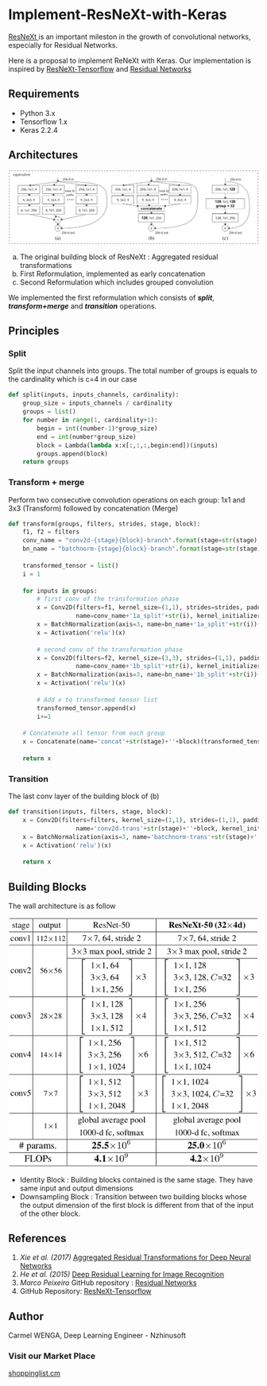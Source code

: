 # Implement-ResNeXt-with-Keras

<a href="https://arxiv.org/pdf/1611.05431.pdf"> ResNeXt </a> is an important mileston in the growth of convolutional networks, especially for Residual Networks.

Here is a proposal to implement ReNeXt with Keras. Our implementation is inspired by <a href="https://github.com/taki0112/ResNeXt-Tensorflow">ResNeXt-Tensorflow</a> and <a href="https://github.com/marcopeix/Deep_Learning_AI/blob/master/4.Convolutional%20Neural%20Networks/2.Deep%20Convolutional%20Models/Residual%20Networks.ipynb">Residual Networks</a></li>

## Requirements

<ul>
    <li> Python 3.x </li>
    <li> Tensorflow 1.x </li>
    <li> Keras 2.2.4 </li>
</ul>

## Architectures

<img src="images/building-block-reformulation.png"/>

<ol type="a">
    <li>The original building block of ResNeXt : Aggregated residual transformations</li>
    <li>First Reformulation, implemented as early concatenation</li>
    <li>Second Reformulation which includes grouped convolution</li>
</ol>

We implemented the first reformulation which consists of ***split***, ***transform+merge*** and ***transition*** operations.

## Principles

### Split

Split the input channels into groups. The total number of groups is equals to the cardinality which is c=4 in our case

```python
def split(inputs, inputs_channels, cardinality):
    group_size = inputs_channels / cardinality    
    groups = list()    
    for number in range(1, cardinality+1):
        begin = int((number-1)*group_size)
        end = int(number*group_size)
        block = Lambda(lambda x:x[:,:,:,begin:end])(inputs)
        groups.append(block)    
    return groups
```

### Transform + merge

Perform two consecutive convolution operations on each group: 1x1 and 3x3 (Transform) followed by concatenation (Merge)

```python
def transform(groups, filters, strides, stage, block):
    f1, f2 = filters    
    conv_name = "conv2d-{stage}{block}-branch".format(stage=str(stage), block=str(block))
    bn_name = "batchnorm-{stage}{block}-branch".format(stage=str(stage), block=str(block))
    
    transformed_tensor = list()
    i = 1
    
    for inputs in groups:
        # first conv of the transformation phase
        x = Conv2D(filters=f1, kernel_size=(1,1), strides=strides, padding="valid", 
                   name=conv_name+'1a_split'+str(i), kernel_initializer=glorot_uniform(seed=0))(inputs)
        x = BatchNormalization(axis=3, name=bn_name+'1a_split'+str(i))(x)
        x = Activation('relu')(x)

        # second conv of the transformation phase
        x = Conv2D(filters=f2, kernel_size=(3,3), strides=(1,1), padding="same", 
                   name=conv_name+'1b_split'+str(i), kernel_initializer=glorot_uniform(seed=0))(x)
        x = BatchNormalization(axis=3, name=bn_name+'1b_split'+str(i))(x)
        x = Activation('relu')(x)
        
        # Add x to transformed tensor list
        transformed_tensor.append(x)
        i+=1
        
    # Concatenate all tensor from each group
    x = Concatenate(name='concat'+str(stage)+''+block)(transformed_tensor)
    
    return x
```

### Transition

The last conv layer of the building block of (b)

```python
def transition(inputs, filters, stage, block):
    x = Conv2D(filters=filters, kernel_size=(1,1), strides=(1,1), padding="valid", 
                   name='conv2d-trans'+str(stage)+''+block, kernel_initializer=glorot_uniform(seed=0))(inputs)
    x = BatchNormalization(axis=3, name='batchnorm-trans'+str(stage)+''+block)(x)
    x = Activation('relu')(x)
    
    return x
```

## Building Blocks

The wall architecture is as follow

<img src="images/resnext-archi.png"/>

<ul>
    <li> Identity Block : Building blocks contained is the same stage. They have same input and output dimensions </li>
    <li> Downsampling Block : Transition between two building blocks whose the output dimension of the first block is different from that of the input of the other block.</li>
</ul>

## References

<ol>
    <li> <i>Xie et al. (2017)</i> <a href="https://arxiv.org/pdf/1611.05431.pdf">Aggregated Residual Transformations for Deep Neural Networks</a> </li>
    <li> <i>He et al. (2015)</i> <a href="https://www.cv-foundation.org/openaccess/content_cvpr_2016/papers/He_Deep_Residual_Learning_CVPR_2016_paper.pdf">Deep Residual Learning for Image Recognition</a> </li>
    <li> <i> Marco Peixeiro </i> GitHub repository : <a href="https://github.com/marcopeix/Deep_Learning_AI/blob/master/4.Convolutional%20Neural%20Networks/2.Deep%20Convolutional%20Models/Residual%20Networks.ipynb">Residual Networks</a></li>
    <li> GitHub Repository: <a href="https://github.com/taki0112/ResNeXt-Tensorflow#what-is-the-transition-">ResNeXt-Tensorflow</a></li>
</ol>

## Author

Carmel WENGA, Deep Learning Engineer - Nzhinusoft

### Visit our Market Place

[shoppinglist.cm](https://shoppinglist.cm "Your market place")

